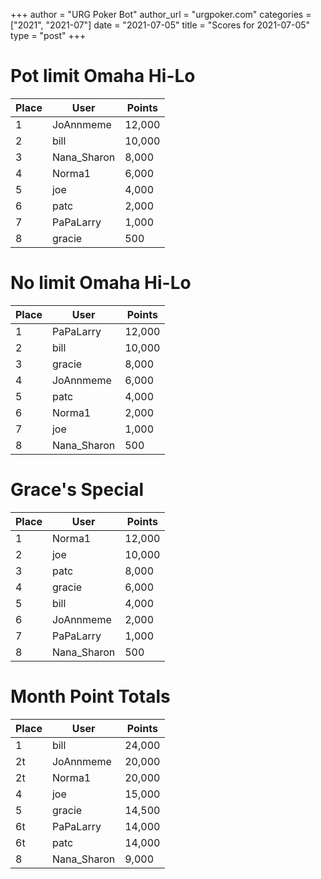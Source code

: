 +++
author = "URG Poker Bot"
author_url = "urgpoker.com"
categories = ["2021", "2021-07"]
date = "2021-07-05"
title = "Scores for 2021-07-05"
type = "post"
+++
# Pot limit Omaha Hi-Lo

| Place | User | Points |
|-------|------|--------|
| 1 | JoAnnmeme | 12,000 |
| 2 | bill | 10,000 |
| 3 | Nana_Sharon | 8,000 |
| 4 | Norma1 | 6,000 |
| 5 | joe | 4,000 |
| 6 | patc | 2,000 |
| 7 | PaPaLarry | 1,000 |
| 8 | gracie | 500 |

# No limit Omaha Hi-Lo

| Place | User | Points |
|-------|------|--------|
| 1 | PaPaLarry | 12,000 |
| 2 | bill | 10,000 |
| 3 | gracie | 8,000 |
| 4 | JoAnnmeme | 6,000 |
| 5 | patc | 4,000 |
| 6 | Norma1 | 2,000 |
| 7 | joe | 1,000 |
| 8 | Nana_Sharon | 500 |

# Grace's Special

| Place | User | Points |
|-------|------|--------|
| 1 | Norma1 | 12,000 |
| 2 | joe | 10,000 |
| 3 | patc | 8,000 |
| 4 | gracie | 6,000 |
| 5 | bill | 4,000 |
| 6 | JoAnnmeme | 2,000 |
| 7 | PaPaLarry | 1,000 |
| 8 | Nana_Sharon | 500 |

# Month Point Totals

| Place | User | Points |
|-------|------|--------|
| 1 | bill | 24,000 |
| 2t | JoAnnmeme | 20,000 |
| 2t | Norma1 | 20,000 |
| 4 | joe | 15,000 |
| 5 | gracie | 14,500 |
| 6t | PaPaLarry | 14,000 |
| 6t | patc | 14,000 |
| 8 | Nana_Sharon | 9,000 |
